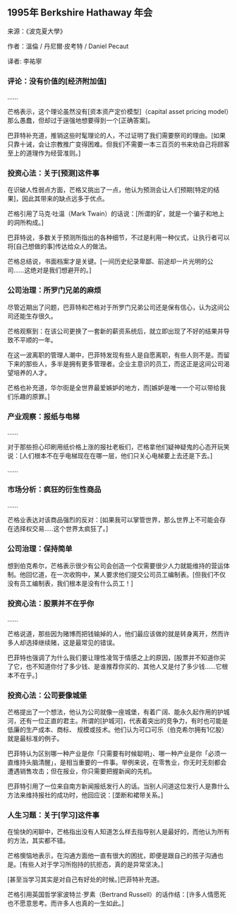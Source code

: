 
## 1995年 Berkshire Hathaway 年会

来源：《波克夏大學》

作者：溫倫 / 丹尼爾·皮考特 / Daniel Pecaut

译者: 李祐寧


### 评论：没有价值的[经济附加值]

......

芒格表示，这个理论虽然没有[资本资产定价模型]（capital asset pricing model）那么愚蠢，但却过于逞强地想要得到一个[正确答案]。

巴菲特补充道，推销这些时髦理论的人，不过证明了我们需要祭司的理由。[如果只靠十诫，会让宗教推广变得困难。但我们不需要一本三百页的书来劝自己将顾客至上的道理作为经营准则。]

### 投资心法：关于[预测]这件事

在识破人性弱点方面，芒格又挑出了一点，他认为预测会让人们预期[特定的结果]，因此其带来的缺点远多于优点。

芒格引用了马克·吐温（Mark Twain）的话说：[所谓的矿，就是一个骗子和地上的洞所构成。]

巴菲特说，多数关于预测所指出的各种细节，不过是利用一种仪式，让执行者可以将[自己想做的事]传达给众人的做法。

芒格总结说，书面档案才是关键。[一间历史纪录卑鄙、前途却一片光明的公司......这绝对是我们想避开的。]

### 公司治理：所罗门兄弟的麻烦

尽管近期出了问题，巴菲特和芒格对于所罗门兄弟公司还是保有信心，认为这间公司还能生存很久。

芒格观察到：在该公司更换了一套新的薪资系统后，就立即出现了不好的结果并导致不平顺的一年。

在这一波离职的管理人潮中，巴菲特发现有些人是自愿离职，有些人则不是。而留下来的那些人，多半是拥有更多管理者。企业主意识的员工，而这正是这间公司渴望培养的人才。

芒格也补充道，华尔街是全世界最爱嫉妒的地方，而[嫉妒是唯一一个可以带给我们乐趣的原罪。]

### 产业观察：报纸与电梯

......

对于那些担心印刷用纸价格上涨的报社老板们，芒格拿他们疑神疑鬼的心态开玩笑说：[人们根本不在乎电梯现在在哪一层，他们只关心电梯要上去还是下去。]

......


### 市场分析：疯狂的衍生性商品

......

芒格业表达对该商品强烈的反对：[如果我可以掌管世界，那么世界上不可能会存在选择权交易.....这个世界太疯狂了。]

### 公司治理：保持简单

想到伯克希尔，芒格表示很少有公司会创造一个仅需要很少人力就能维持的营运体制。他回忆道，在一次收购中，某人要求他们提交公司员工编制表。[但我们不仅没有员工编制表，我们根本是没有什么员工！]

### 投资心法：股票并不在乎你

......

芒格说道，那些因为赌博而把钱输掉的人，他们最应该做的就是转身离开，然而许多人却选择继续赌，这是最常见的错误。

巴菲特也强调了为什么我们要让理性凌驾于情感之上的原因，[股票并不知道你买了它，也不知道你付了多少钱、是谁推荐你买的、其他人又是付了多少钱......它根本不在乎。]

### 投资心法：公司要像城堡

芒格提出了一个想法，他认为公司就像一座城堡，有着广阔、能永久起作用的护城河，还有一位正直的君主。所谓的[护城河]，代表着突出的竞争力，有时也可能是低廉的生产成本、商标、 规模或技术。他们认为可口可乐（伯克希尔拥有1亿股）就是最标准的例子。

巴菲特认为区别哪一种产业是你「只需要有时候聪明」、哪一种产业是你「必须一直维持头脑清醒」，是相当重要的一件事。举例来说，在零售业，你无时无刻都会遭遇销售攻击；但在报业，你只需要把握新闻的先机。

巴菲特引用了一位来自南方新闻报纸发行人的话。当别人问道这位发行人是靠什么方法来维持报社的成功时，他回应说：[垄断和裙带关系。]

### 人生习题：关于[学习]这件事

在愉快的闲聊中，芒格指出没有人知道怎么样去指导别人是最好的，而他认为所有的方法，其实都不错。

芒格懊恼地表示，在沟通方面他一直有很大的困扰，即便是跟自己的孩子沟通也是。[有些人对于学习所抱持的抗拒态，真的是异常坚决。]

[甚至当学习其实是对自己有好处的时候。]巴菲特补充道。

芒格引用英国哲学家波特兰·罗素（Bertrand Russell）的话作结：[许多人情愿死也不愿意思考。而许多人也真的一生如此。]
